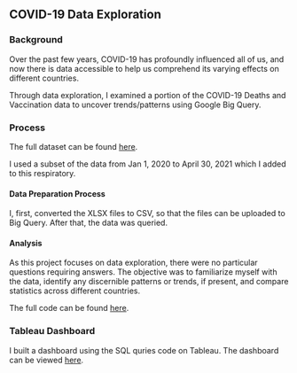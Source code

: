 ## COVID-19 Data Exploration 

### Background 
Over the past few years, COVID-19 has profoundly influenced all of us, and now there is data accessible to help us comprehend its varying effects on different countries.

Through data exploration, I examined a portion of the COVID-19 Deaths and Vaccination data to uncover trends/patterns using Google Big Query. 

### Process

The full dataset can be found [here](https://ourworldindata.org/covid-deaths). 

I used a subset of the data from Jan 1, 2020 to April 30, 2021 which I added to this respiratory. 

#### Data Preparation Process 

I, first, converted the XLSX files to CSV, so that the files can be uploaded to Big Query. After that, the data was queried. 

#### Analysis 

As this project focuses on data exploration, there were no particular questions requiring answers. The objective was to familiarize myself with the data, identify any discernible patterns or trends, if present, and compare statistics across different countries.

The full code can be found [here](https://github.com/indu-sen/Portfolio-Projects/blob/main/SQL/COVID/Code).

### Tableau Dashboard

I built a dashboard using the SQL quries code on Tableau. The dashboard can be viewed [here](https://public.tableau.com/app/profile/indu.sen1237/viz/COVIDDashboard_17030952249320/Dashboard1). 



